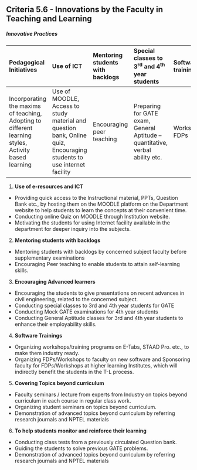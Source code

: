 ## Criteria 5.6 -	Innovations by the Faculty in Teaching and Learning

##### Innovative Practices

| Pedagogical Initiatives                                                                                | Use of ICT                                                                                                            | Mentoring students with backlogs | Special classes to 3<sup>rd</sup> and 4<sup>th</sup> year students            | Software trainings | Expert talk                                      |  |
|:-------------------------------------------------------------------------------------------------------|:----------------------------------------------------------------------------------------------------------------------|:---------------------------------|:------------------------------------------------------------------------------|:-------------------|:-------------------------------------------------|:-|
| Incorporating the maxims of teaching,  Adopting to different learning styles,  Activity based learning | Use of MOODLE, Access to study material and question bank, Online quiz, Encouraging students to use internet facility | Encouraging peer teaching        | Preparing for GATE exam, General Aptitude – quantitative, verbal ability etc. | Workshops, FDPs    | Faculty seminars, Lectures from Industry experts |  |


1.	**Use of e-resources and ICT**

- Providing quick access to the Instructional material, PPTs, Question Bank etc., by hosting them on the MOODLE platform on the Department website to help students to learn the concepts at their convenient time.
-  Conducting online Quiz on MOODLE through Institution website.
-  Motivating the students for using Internet facility available in the department for deeper inquiry into the subjects.

2.	**Mentoring students with backlogs**

- Mentoring students with backlogs by concerned subject faculty before supplementary examinations
-	Encouraging Peer teaching to enable students to attain self-learning skills.

3.	**Encouraging Advanced learners**

- Encouraging the students to give presentations on recent advances in civil engineering, related to the concerned subject.
- Conducting special classes to 3rd and 4th year students for GATE
-	Conducting Mock GATE examinations for 4th year students
- Conducting General Aptitude classes for 3rd and 4th year students to enhance their employability skills.

4.	**Software Trainings**

-  Organizing workshops/training programs on E-Tabs, STAAD Pro. etc., to make them industry ready.
-	 Organizing FDPs/Workshops to faculty on new software and Sponsoring faculty for FDPs/Workshops at higher learning Institutes, which will indirectly benefit the students in the T-L process.

5.	**Covering Topics beyond curriculum**

- Faculty seminars / lecture from experts from Industry on topics beyond curriculum in each course in regular class work.
- Organizing student seminars on topics beyond curriculum.
-	Demonstration of advanced topics beyond curriculum by referring research journals and NPTEL materials

6. **To help students monitor and reinforce their learning**

- Conducting class tests from a previously circulated Question bank.
-	Guiding the students to solve previous GATE problems.
-	Demonstration of advanced topics beyond curriculum by referring research journals and NPTEL materials
